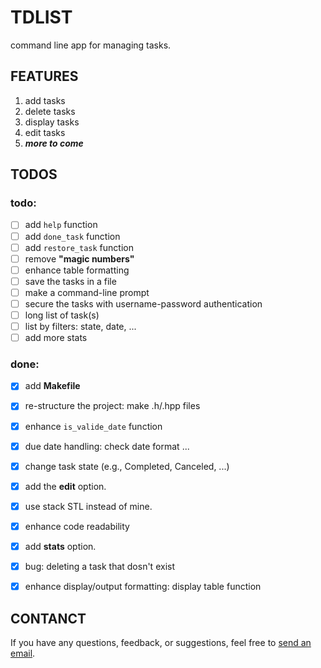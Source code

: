 # TDLIST

command line app for managing tasks.


## FEATURES

1. add tasks
2. delete tasks
3. display tasks
4. edit tasks
5. _**more to come**_


## TODOS

### todo:

- [ ] add `help` function
- [ ] add `done_task` function
- [ ] add `restore_task` function
- [ ] remove **"magic numbers"**
- [ ] enhance table formatting
- [ ] save the tasks in a file
- [ ] make a command-line prompt
- [ ] secure the tasks with username-password authentication
- [ ] long list of task(s)
- [ ] list by filters: state, date, ...
- [ ] add more stats

### done:

- [X] add **Makefile**
- [X] re-structure the project: make .h/.hpp files
- [X] enhance `is_valide_date` function
- [X] due date handling: check date format ...
- [X] change task state (e.g., Completed, Canceled, ...)
- [X] add the **edit** option.
- [X] use stack STL instead of mine.
- [X] enhance code readability
- [X] add **stats** option.
- [X] bug: deleting a task that dosn't exist
- [X] enhance display/output formatting: display table function


## CONTANCT

If you have any questions, feedback, or suggestions, feel free to [send an email](mailto:karimelkhanoufi22+github@gmail.com).

